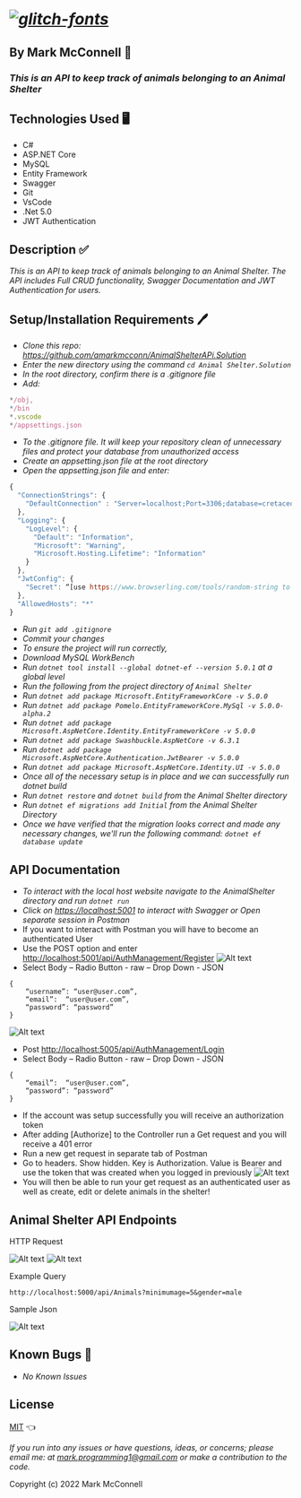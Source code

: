 # _<a href="https://fontmeme.com/glitch-fonts/"><img src="https://fontmeme.com/permalink/220610/63719bb5e4a3c7b5d06f6ce5bcfc6962.png" alt="glitch-fonts" border="0"></a>_

## By **Mark McConnell** 👨

### _This is an API to keep track of animals belonging to an Animal Shelter_

## Technologies Used 🖥️

* C#
* ASP.NET Core
* MySQL
* Entity Framework
* Swagger
* Git
* VsCode
* .Net 5.0
* JWT Authentication

## Description ✅

_This is an API to keep track of animals belonging to an Animal Shelter. The API includes Full CRUD functionality, Swagger Documentation and JWT Authentication for users._

## Setup/Installation Requirements 🖊️

* _Clone this repo: <https://github.com/amarkmcconn/AnimalShelterAPi.Solution>_
* _Enter the new directory using the command ```cd Animal Shelter.Solution```_
* _In the root directory, confirm there is a .gitignore file_
* _Add:_

```js
*/obj,
*/bin
*.vscode
*/appsettings.json
```

* _To the .gitignore file. It will keep your repository clean of unnecessary files and protect your database from unauthorized access_
* _Create an appsetting.json file at the root directory_
* _Open the appsetting.json file and enter:_

```js
{
  "ConnectionStrings": {
    "DefaultConnection" : "Server=localhost;Port=3306;database=cretaceous_park;uid=root;pwd=epicodus;"
  },
  "Logging": {
    "LogLevel": {
      "Default": "Information",
      "Microsoft": "Warning",
      "Microsoft.Hosting.Lifetime": "Information"
    }
  },
  "JwtConfig": {
    "Secret": “[use https://www.browserling.com/tools/random-string to generate a random 32 length code and enter that code here]”
  },
  "AllowedHosts": "*"
}
```

* _Run ```git add .gitignore```_
* _Commit your changes_
* _To ensure the project will run correctly,_
* _Download MySQL WorkBench_
* _Run ```dotnet tool install --global dotnet-ef --version 5.0.1``` at a global level_
* _Run the following from the project directory of ```Animal Shelter```_
* _Run ```dotnet add package Microsoft.EntityFrameworkCore -v 5.0.0```_
* _Run ```dotnet add package Pomelo.EntityFrameworkCore.MySql -v 5.0.0-alpha.2```_
* _Run ```dotnet add package Microsoft.AspNetCore.Identity.EntityFrameworkCore -v 5.0.0```_
* _Run ```dotnet add package Swashbuckle.AspNetCore -v 6.3.1```_
* _Run ```dotnet add package Microsoft.AspNetCore.Authentication.JwtBearer -v 5.0.0```_
* _Run ```dotnet add package Microsoft.AspNetCore.Identity.UI -v 5.0.0```_
* _Once all of the necessary setup is in place and we can successfully run dotnet build_
* _Run ```dotnet restore``` and ```dotnet build``` from the Animal Shelter directory_
* _Run ```dotnet ef migrations add Initial``` from the Animal Shelter Directory_
* _Once we have verified that the migration looks correct and made any necessary changes, we'll run the following command: ```dotnet ef database update```_

## API Documentation

* _To interact with the local host website navigate to the AnimalShelter directory and run ```dotnet run```_
* _Click on  <https://localhost:5001> to interact with Swagger or Open separate session in Postman_
* If you want to interact with Postman you will have to become an authenticated User
* Use the POST option and enter <http://localhost:5001/api/AuthManagement/Register>
![Alt text](/AnimalShelter/img/Picture4.png)
* Select Body – Radio Button - raw – Drop Down - JSON

```
{
    “username”: “user@user.com”,
    “email”:  “user@user.com”,
    “password”: “password”
}
```
![Alt text](/AnimalShelter/img/Picture6.png)
* Post  <http://localhost:5005/api/AuthManagement/Login>
* Select Body – Radio Button - raw – Drop Down - JSON

```
{
    “email”:  “user@user.com”,
    “password”: “password”
}
```

* If the account was setup successfully you will receive an authorization token
* After adding [Authorize] to the Controller run a Get request and you will receive a 401 error
* Run a new get request in separate tab of Postman
* Go to headers. Show hidden. Key is Authorization. Value is Bearer and use the token that was created when you logged in previously
![Alt text](/AnimalShelter/img/Picture7.png)
* You will then be able to run your get request as an authenticated user as well as create, edit or delete animals in the shelter!

## Animal Shelter API Endpoints

HTTP Request

![Alt text](/AnimalShelter/img/Picture3.png)
![Alt text](/AnimalShelter/img/Picture1.png)

Example Query

```
http://localhost:5000/api/Animals?minimumage=5&gender=male
```

Sample Json

![Alt text](/AnimalShelter/img/Picture2.png)

## Known Bugs 🐛

* _No Known Issues_

## License

[MIT](LICENSE) 👈

_If you run into any issues or have questions, ideas, or concerns;  please email me: at mark.programming1@gmail.com or make a contribution to the code._

Copyright (c) 2022 Mark McConnell
